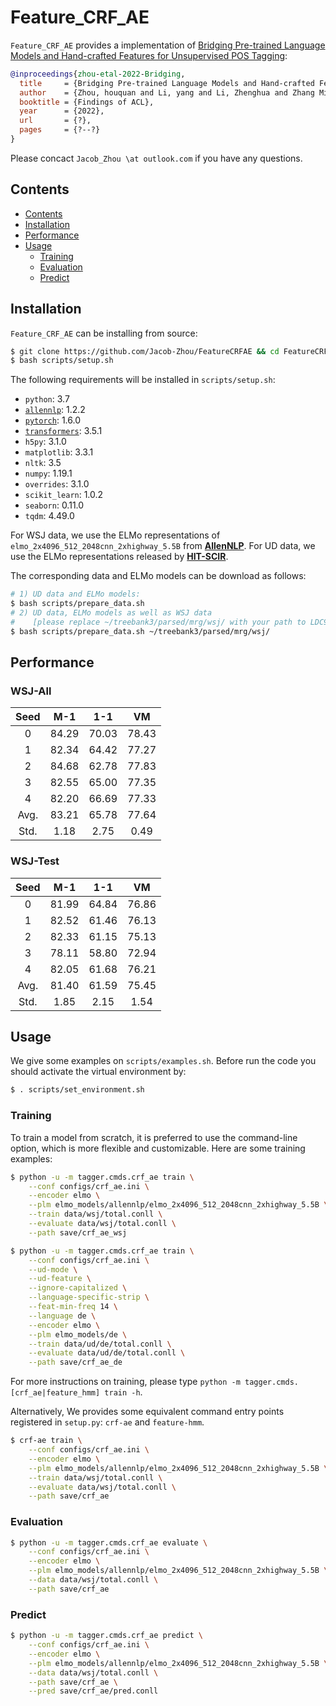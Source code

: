 # Feature_CRF_AE

`Feature_CRF_AE` provides a implementation of [Bridging Pre-trained Language Models and Hand-crafted Features for Unsupervised POS Tagging](hlt.suda.edu.cn/LA/papers/acl-findings-hqzhou-bridging.pdf):

```bib
@inproceedings{zhou-etal-2022-Bridging,
  title     = {Bridging Pre-trained Language Models and Hand-crafted Features for Unsupervised POS Tagging},
  author    = {Zhou, houquan and Li, yang and Li, Zhenghua and Zhang Min},
  booktitle = {Findings of ACL},
  year      = {2022},
  url       = {?},
  pages     = {?--?}
}
```

Please concact `Jacob_Zhou \at outlook.com` if you have any questions.

## Contents

* [Contents](#contents)
* [Installation](#installation)
* [Performance](#performance)
* [Usage](#usage)
  * [Training](#training)
  * [Evaluation](#evaluation)
  * [Predict](#predict)

## Installation

`Feature_CRF_AE` can be installing from source:
```sh
$ git clone https://github.com/Jacob-Zhou/FeatureCRFAE && cd FeatureCRFAE
$ bash scripts/setup.sh
```

The following requirements will be installed in `scripts/setup.sh`:
* `python`: 3.7
* [`allennlp`](https://github.com/allenai/allennlp): 1.2.2
* [`pytorch`](https://github.com/pytorch/pytorch): 1.6.0
* [`transformers`](https://github.com/huggingface/transformers): 3.5.1
* `h5py`: 3.1.0
* `matplotlib`: 3.3.1
* `nltk`: 3.5
* `numpy`: 1.19.1
* `overrides`: 3.1.0
* `scikit_learn`: 1.0.2
* `seaborn`: 0.11.0
* `tqdm`: 4.49.0

For WSJ data, we use the ELMo representations of `elmo_2x4096_512_2048cnn_2xhighway_5.5B` from [**AllenNLP**](https://allenai.org/allennlp/software/elmo).
For UD data, we use the ELMo representations released by [**HIT-SCIR**](https://github.com/HIT-SCIR/ELMoForManyLangs).

The corresponding data and ELMo models can be download as follows:
```sh
# 1) UD data and ELMo models:
$ bash scripts/prepare_data.sh
# 2) UD data, ELMo models as well as WSJ data 
#    [please replace ~/treebank3/parsed/mrg/wsj/ with your path to LDC99T42]
$ bash scripts/prepare_data.sh ~/treebank3/parsed/mrg/wsj/
```

## Performance

### WSJ-All

|  Seed  |  M-1  |  1-1  |  VM   |
| :----: | :---: | :---: | :---: |
| 0      | 84.29 | 70.03 | 78.43 |
| 1      | 82.34 | 64.42 | 77.27 |
| 2      | 84.68 | 62.78 | 77.83 |
| 3      | 82.55 | 65.00 | 77.35 |
| 4      | 82.20 | 66.69 | 77.33 |
| Avg.   | 83.21 | 65.78 | 77.64 |
| Std.   | 1.18  | 2.75  | 0.49  |

### WSJ-Test

|  Seed  |  M-1  |  1-1  |  VM   |
| :----: | :---: | :---: | :---: |
| 0      | 81.99 | 64.84 | 76.86 |
| 1      | 82.52 | 61.46 | 76.13 |
| 2      | 82.33 | 61.15 | 75.13 |
| 3      | 78.11 | 58.80 | 72.94 |
| 4      | 82.05 | 61.68 | 76.21 |
| Avg.   | 81.40 | 61.59 | 75.45 |
| Std.   | 1.85  | 2.15  | 1.54  |

## Usage

We give some examples on `scripts/examples.sh`.
Before run the code you should activate the virtual environment by:
```sh
$ . scripts/set_environment.sh
```

### Training

To train a model from scratch, it is preferred to use the command-line option, which is more flexible and customizable.
Here are some training examples:
```sh
$ python -u -m tagger.cmds.crf_ae train \
    --conf configs/crf_ae.ini \
    --encoder elmo \
    --plm elmo_models/allennlp/elmo_2x4096_512_2048cnn_2xhighway_5.5B \
    --train data/wsj/total.conll \
    --evaluate data/wsj/total.conll \
    --path save/crf_ae_wsj
```

```sh
$ python -u -m tagger.cmds.crf_ae train \
    --conf configs/crf_ae.ini \
    --ud-mode \
    --ud-feature \
    --ignore-capitalized \
    --language-specific-strip \
    --feat-min-freq 14 \
    --language de \
    --encoder elmo \
    --plm elmo_models/de \
    --train data/ud/de/total.conll \
    --evaluate data/ud/de/total.conll \
    --path save/crf_ae_de
```

For more instructions on training, please type `python -m tagger.cmds.[crf_ae|feature_hmm] train -h`.

Alternatively, We provides some equivalent command entry points registered in `setup.py`:
`crf-ae` and `feature-hmm`.
```sh
$ crf-ae train \
    --conf configs/crf_ae.ini \
    --encoder elmo \
    --plm elmo_models/allennlp/elmo_2x4096_512_2048cnn_2xhighway_5.5B \
    --train data/wsj/total.conll \
    --evaluate data/wsj/total.conll \
    --path save/crf_ae
```

### Evaluation

```sh
$ python -u -m tagger.cmds.crf_ae evaluate \
    --conf configs/crf_ae.ini \
    --encoder elmo \
    --plm elmo_models/allennlp/elmo_2x4096_512_2048cnn_2xhighway_5.5B \
    --data data/wsj/total.conll \
    --path save/crf_ae
```

### Predict

```sh
$ python -u -m tagger.cmds.crf_ae predict \
    --conf configs/crf_ae.ini \
    --encoder elmo \
    --plm elmo_models/allennlp/elmo_2x4096_512_2048cnn_2xhighway_5.5B \
    --data data/wsj/total.conll \
    --path save/crf_ae \
    --pred save/crf_ae/pred.conll
```